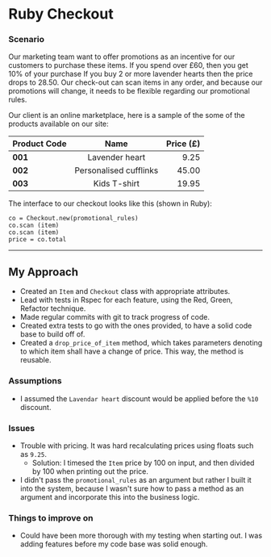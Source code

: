 # Ruby Checkout

### Scenario

Our marketing team want to offer promotions as an incentive for our customers to purchase these items.
If you spend over £60, then you get 10% of your purchase
If you buy 2 or more lavender hearts then the price drops to 28.50.
Our check-out can scan items in any order, and because our promotions will change, it needs to be flexible regarding our promotional rules.

Our client is an online marketplace, here is a sample of the some of the products available on our site:

| Product Code |  Name  | Price (£) |
|:-----|:--------:|------:|
| **001**   | Lavender heart | 9.25 |
| **002**   |  Personalised cufflinks  |   45.00 |
| **003**   | Kids T-shirt |    19.95 |
 
The interface to our checkout looks like this (shown in Ruby):
```
co = Checkout.new(promotional_rules)
co.scan (item) 
co.scan (item) 
price = co.total
```

------------------

## My Approach

- Created an `Item` and `Checkout` class with appropriate attributes.
- Lead with tests in Rspec for each feature, using the Red, Green, Refactor technique.  
- Made regular commits with git to track progress of code.
- Created extra tests to go with the ones provided, to have a solid code base to build off of. 
- Created a `drop_price_of_item` method, which takes parameters denoting to which item shall have a change of price. This way, the method is reusable. 

### Assumptions

- I assumed the `Lavendar heart` discount would be applied before the `%10` discount.

### Issues

- Trouble with pricing. It was hard recalculating prices using floats such as `9.25`.
    - Solution: I timesed the `Item` price by 100 on input, and then divided by 100 when printing out the price. 
- I didn't pass the `promotional_rules` as an argument but rather I built it into the system, because I wasn't sure how to pass a method as an argument and incorporate this into the business logic.

### Things to improve on 

- Could have been more thorough with my testing when starting out. I was adding features before my code base was solid enough. 





